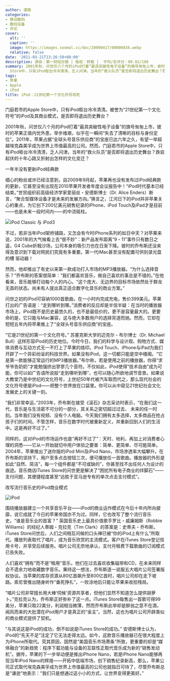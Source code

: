 ```yaml
---
author: 谭薇
categories:
- 移动数码
- 数码设备
- 评论
cover:
  alt: ''
  caption: ''
  image: https://images.soomal.cc/doc/20090417/00000834.webp
  relative: false
date: '2011-03-21T13:26:58+08:00'
description: 源自：第一财经日报 | 版权：转载 |  平均/总评分：09.82/108
summary: 2001年秋，问世仅八个月的iPod打着“最具突破性电子设备”的旗号匆匆上市，彼时的苹果正值内忧外患，举步维艰，似乎在一瞬间“失去了清晰的目标与身份定位”。2011年，苹果占据“全球头号音乐供应商”的宝座已达六年之久，有望一举超越埃克森美孚成为世界上市值最高的公司。然而，门庭若市的Apple
  Store中，只有iPod柜台冷冷清清，乏人问津。当年的“救火队员”是否即将退出历史舞台？跌宕起伏的十年心路又折射出怎样的文化变迁？
tags:
- 苹果
- Apple
- iPod
title: iPod：21世纪第一个文化符号将死
---
```


门庭若市的Apple Store中，只有iPod柜台冷冷清清。被誉为“21世纪第一个文化符号”的iPod及其商业模式，是否即将退出历史舞台？



2001年秋，问世仅八个月的iPod打着“最具突破性电子设备”的旗号匆匆上市，彼时的苹果正值内忧外患，举步维艰，似乎在一瞬间“失去了清晰的目标与身份定位”。2011年，苹果占据“全球头号音乐供应商”的宝座已达六年之久，有望一举超越埃克森美孚成为世界上市值最高的公司。然而，门庭若市的Apple Store中，只有iPod柜台冷冷清清，乏人问津。当年的“救火队员”是否即将退出历史舞台？跌宕起伏的十年心路又折射出怎样的文化变迁？



一年半没有更新iPod经典款



细心的粉丝或许已经注意到，自2009年9月起，苹果再也没有发布过iPod经典款的更新，它甚至没有出现在2010苹果开发者年度会议报告中！“iPod时代基本已经结束。”世贸组织前高级经济学家爱丽丝・安德斯博士（Dr. Alice Enders）断言，“聚合型媒体设备才是未来的发展方向。”换言之，江河日下的iPod并非苹果关心的重点，为它创下200亿美元销售纪录的iPhone、iPod Touch及iPad才是目前――也是未来一段时间内――的中流砥柱。



![iPod Classic 与 iPod3](https://images.soomal.cc/doc/20110315/00009653.webp)



不过，若非当年iPod架桥铺路，又怎会有今时iPhone系列的如日中天？对苹果来说，2001年的大气候看上去“很不妙”：新产品发布距离“9・11”事件只有数日之遥，G4 Cube折戟沙场，公司本身的吸引力也在日渐下降。彼时的乔布斯还没来得及意识到下载对网民们究竟有多重要。第一代iMac甚至没有配置可供刻录光盘的槽 驱动器！



然而，他却推出了有史以来第一款成功打入市场的MP3播放器。“为什么选择音乐？”乔布斯的答案很简单：“我们都喜欢音乐，做自己喜欢的事总是不错的。”在他看来，音乐能够打动每个人的内心。“这个庞大、无边界的目标市场依然处于群龙无首的状态。尚未有人提出真正适合数字化音乐的商业方案。”



问世之初的iPod可容纳1000首歌曲，在一小时内完成充电，售价399美元。苹果打出的广告语是：“走到哪听到哪。”消费者的反应却是半信半疑：在当时的播放器市场上，iPod既不是历史最悠久的，也不是最低价的，更不是容量最大的。更要命的是，它只能与Mac兼容，这与绝大多数用户的选择背道而驰。然而，它却在短短五年内将苹果推上了“全球头号音乐供应商”的宝座。



“它是21世纪的第一个文化符号。” 苏塞克斯大学的迈克尔・布尔博士（Dr. Michael Bull）这样形容iPod的历史地位。今时今日，我们的科学与设计观、购物方式、媒体消费与互动方式无一不打上了苹果的烙印。iPod Touch、iPhone与iPad为我们开辟了一个异彩纷呈的科技世界。如果没有iPod，这一切都只能是空中楼阁。“它是第一款能够正常运行的MP3播放器。”布尔称，若是使用之前的播放器，你得“求爷爷告奶奶”才能勉强挤出寥寥几个音符。不仅如此，iPod使得“技术自由”成为可能，你可以如广告语所说般“走到哪听到哪”，也可以随心所欲地调节音景。如果说大教堂乃是中世纪的文化符号，上世纪50年代被汽车取而代之，那么现代社会的文化符号便是iPod――把整个世界放在口袋里。你可以从中窥见21世纪社会文化发展史上的关键一刻。



“我们非常幸运，”2003年，乔布斯在接受《滚石》杂志采访时表示，“在我们这一代，音乐是与生活密不可分的一部分，其关系之密切超过过去、 未来的任一时刻。当年我们没有视频、没有个人电脑。今天我们拥有太多选择，太多商品在抢占孩子们的时间。不管怎样，音乐在数字时代被重新定义，并重新回到人们的生活中。这是再好不过了。”



同样的，这对iPod的市场运作也是“再好不过了”：天时、地利，再加上对消费者心理的洞悉――它从一开始就切中用户体验之要害：简单、更简单、尽可能简单。2004年，苹果推出了迷你版的iPod Mini及iPod Nano，市场渗透率大幅攀升。在乔布斯的坚持下，用户至多点击按钮三次，便可播放任一首歌曲。播放器的外形是如此“自然、简洁”，每一个组件都是“不可或缺的”，你甚至找不出任何人为设计的痕迹。音乐商店iTunes Store的问世更是解决了“困扰所有电子商业的绊脚石”――支付问题，其便捷程度甚至“远胜于亚马逊专有的单次点击支付模式”。



改写流行音乐史的iPod商业模式



![iPod](https://images.soomal.cc/doc/20090417/00000834.webp)



围绕播放器建立一个共享音乐平台――iPod的商业运作模式在今后十年内所向披靡，说它成就了今日的苹果帝国亦不为过。同样，它也改写了整个流行音乐史。“谁是音乐业的首富？” 英国音乐史上最具价值歌手罗比・威廉姆斯（Robbie Williams）的经纪人蒂姆・克拉克（Tim Clark）的答案是：史蒂夫・乔布斯。iTunes Store问世后，人们之间相互问候的口头禅已被“你的iPod上有什么”所取代。播放列表取代了唱片，成为音乐欣赏的主流模式。客户在iTunes Store登记信用卡号，并享受后续服务。唱片公司无奈地承认，支付月租费下载歌曲的订阅模式已告失败。



人们喜欢“拥有”而不是“租用”音乐，他们在过去喜欢收集磁带和CD，在未来同样会不遗余力地收藏数字音乐。秉持这一想法，乔布斯逐一说服五大唱片公司签署版权协议。当苹果的库存资源从80亿首飙升至800亿首时，唱片公司却在走下坡路。索尼曾推出随身听作“垂死挣扎”，一败涂地后只能让苹果来收拾残局。



“唱片公司非常擅长用大棒‘伺候’资源共享者，但他们显然不知道怎么提供胡萝卜。”克拉克认为，乔布斯正好弥补了这一点。iTunes Store每售出一首歌可得99美分，苹果只取22美分，利润相当微薄，然而乔布斯此举却是醉翁之意不在酒，闻风而来的大批潜在iPod用户才是真正的“金主”。当然，这也为唱片公司开辟类似的商业模式提供了契机。



“与其说这是iPod的成功，倒不如说是iTunes Store的成功。” 安德斯博士认为，iPod的“先天不足”注定了它无法走得太远。如今，这款音乐播放器已在很大程度上为iPhone所取代。究其原因，固然是“美国音乐市场萧条”所致，更重要的却是“媒体融合”的新趋势：程序下载功能与设备的互联性正取代音乐成为新的“销售发动机”。据传，苹果的下一步举动便是推出iPhone Nano，若是iPhone Nano能够再现当年iPod Nano的辉煌――开拓中低端市场，创下销售纪录新高，那么，苹果公司正式取代埃克森美孚成为世界上市值最高的公司也就指日可待了，尽管乔布斯总是“谦逊”地表示：“我们只是想通过这小小的方式，让世界变得更美好。”